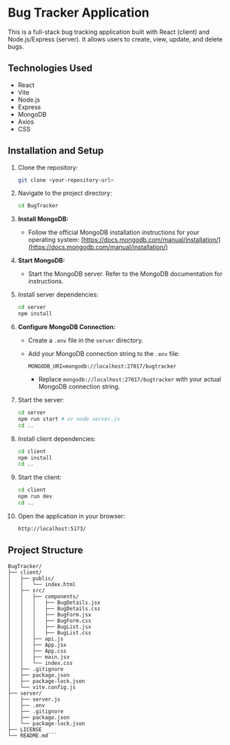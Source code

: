 # Bug Tracker Application

This is a full-stack bug tracking application built with React (client) and Node.js/Express (server). It allows users to create, view, update, and delete bugs.

## Technologies Used

* React
* Vite
* Node.js
* Express
* MongoDB
* Axios
* CSS

## Installation and Setup

1.  Clone the repository:

    ```bash
    git clone <your-repository-url>
    ```

2.  Navigate to the project directory:

    ```bash
    cd BugTracker
    ```

3.  **Install MongoDB:**

    * Follow the official MongoDB installation instructions for your operating system: [https://docs.mongodb.com/manual/installation/](https://docs.mongodb.com/manual/installation/)

4.  **Start MongoDB:**

    * Start the MongoDB server. Refer to the MongoDB documentation for instructions.

5.  Install server dependencies:

    ```bash
    cd server
    npm install
    ```

6.  **Configure MongoDB Connection:**

    * Create a `.env` file in the `server` directory.
    * Add your MongoDB connection string to the `.env` file:

      ```
      MONGODB_URI=mongodb://localhost:27017/bugtracker
      ```

      * Replace `mongodb://localhost:27017/bugtracker` with your actual MongoDB connection string.

7.  Start the server:

    ```bash
    cd server
    npm run start # or node server.js
    cd ..
    ```

8.  Install client dependencies:

    ```bash
    cd client
    npm install
    cd ..
    ```

9.  Start the client:

    ```bash
    cd client
    npm run dev
    cd ..
    ```

10. Open the application in your browser:

    ```bash
    http://localhost:5173/
    ```

## Project Structure

```
BugTracker/
├── client/
│   ├── public/
│   │   └── index.html
│   ├── src/
│   │   ├── components/
│   │   │   ├── BugDetails.jsx
│   │   │   ├── BugDetails.css
│   │   │   ├── BugForm.jsx
│   │   │   ├── BugForm.css
│   │   │   ├── BugList.jsx
│   │   │   ├── BugList.css
│   │   ├── api.js
│   │   ├── App.jsx
│   │   ├── App.css
│   │   ├── main.jsx
│   │   └── index.css
│   ├── .gitignore
│   ├── package.json
│   ├── package-lock.json
│   └── vite.config.js
├── server/
│   ├── server.js
│   ├── .env
│   ├── .gitignore
│   ├── package.json
│   └── package-lock.json
├── LICENSE
└── README.md```
